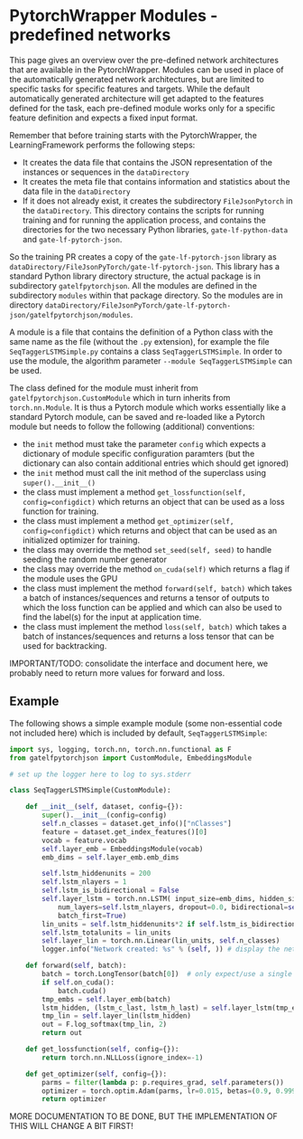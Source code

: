 # PytorchWrapper Modules - predefined networks

This page gives an overview over the pre-defined network architectures that
are available in the PytorchWrapper. Modules can be used in place of the automatically 
generated network architectures, but are limited to specific tasks for specific features and targets. 
While the default automatically generated architecture will get adapted to the features defined for
the task, each pre-defined module works only for a specific feature definition and expects a 
fixed input format. 

Remember that before training starts with the PytorchWrapper, the LearningFramework performs the following steps:
* It creates the data file that contains the JSON representation of the instances or sequences in the `dataDirectory`
* It creates the meta file that contains information and statistics about the data file in the `dataDirectory`
* If it does not already exist, it creates the subdirectory `FileJsonPytorch` in the `dataDirectory`. This directory 
  contains the scripts for running training and for running the application process, and contains the directories for
  the two necessary Python libraries, `gate-lf-python-data` and `gate-lf-pytorch-json`.

So the training PR creates a copy of the `gate-lf-pytorch-json` library as `dataDirectory/FileJsonPyTorch/gate-lf-pytorch-json`. This library has a standard Python library directory structure, the actual package is in subdirectory `gatelfpytorchjson`. All the modules are defined in the subdirectory `modules` within that package directory.
So the modules are in directory `dataDirectory/FileJsonPyTorch/gate-lf-pytorch-json/gatelfpytorchjson/modules`.

A module is a file that contains the definition of a Python class with the same name as the file (without the `.py` extension), for example the file `SeqTaggerLSTMSimple.py` contains a class `SeqTaggerLSTMSimple`. In order to use the module, the algorithm parameter `--module SeqTaggerLSTMSimple` can be used. 

The class defined for the module must inherit from `gatelfpytorchjson.CustomModule` which in turn inherits from 
`torch.nn.Module`. It is thus a Pytorch module which works essentially like a standard Pytorch module, can be saved
and re-loaded like a Pytorch module but needs to follow the following (additional) conventions:
* the `init` method must take the parameter `config` which expects a dictionary of module specific configuration paramters (but the dictionary can also contain additional entries which should get ignored)
* the `init` method must call the init method of the superclass using `super().__init__()`
* the class must implement a method `get_lossfunction(self, config=configdict)` which returns an object that
  can be used as a loss function for training.
* the class must implement a method `get_optimizer(self, config=configdict)` which returns and object that can be 
  used as an initialized optimizer for training.
* the class may override the method `set_seed(self, seed)` to handle seeding the random number generator
* the class may override the method `on_cuda(self)` which returns a flag if the module uses the GPU
* the class must implement the method `forward(self, batch)` which takes a batch of instances/sequences and returns
  a tensor of outputs to which the loss function can be applied and which can also be used to find the label(s) for
  the input at application time.
* the class must implement the method `loss(self, batch)` which takes a batch of instances/sequences and returns 
  a loss tensor that can be used for backtracking.

IMPORTANT/TODO: consolidate the interface and document here, we probably need to return more values for forward and loss.

## Example 

The following shows a simple example module (some non-essential code not included here)  which is included by default, `SeqTaggerLSTMSimple`:

```python
import sys, logging, torch.nn, torch.nn.functional as F
from gatelfpytorchjson import CustomModule, EmbeddingsModule

# set up the logger here to log to sys.stderr

class SeqTaggerLSTMSimple(CustomModule):

    def __init__(self, dataset, config={}):
        super().__init__(config=config)
        self.n_classes = dataset.get_info()["nClasses"]
        feature = dataset.get_index_features()[0]
        vocab = feature.vocab
        self.layer_emb = EmbeddingsModule(vocab)
        emb_dims = self.layer_emb.emb_dims

        self.lstm_hiddenunits = 200
        self.lstm_nlayers = 1
        self.lstm_is_bidirectional = False
        self.layer_lstm = torch.nn.LSTM( input_size=emb_dims, hidden_size=self.lstm_hiddenunits,
            num_layers=self.lstm_nlayers, dropout=0.0, bidirectional=self.lstm_is_bidirectional,
            batch_first=True)
        lin_units = self.lstm_hiddenunits*2 if self.lstm_is_bidirectional else self.lstm_hiddenunits
        self.lstm_totalunits = lin_units
        self.layer_lin = torch.nn.Linear(lin_units, self.n_classes)
        logger.info("Network created: %s" % (self, )) # display the network 

    def forward(self, batch):
        batch = torch.LongTensor(batch[0])  # only expect/use a single feature
        if self.on_cuda():
            batch.cuda()
        tmp_embs = self.layer_emb(batch)
        lstm_hidden, (lstm_c_last, lstm_h_last) = self.layer_lstm(tmp_embs)
        tmp_lin = self.layer_lin(lstm_hidden)
        out = F.log_softmax(tmp_lin, 2)
        return out

    def get_lossfunction(self, config={}):
        return torch.nn.NLLLoss(ignore_index=-1)

    def get_optimizer(self, config={}):
        parms = filter(lambda p: p.requires_grad, self.parameters())
        optimizer = torch.optim.Adam(parms, lr=0.015, betas=(0.9, 0.999), eps=1e-08, weight_decay=0)
        return optimizer
```

MORE DOCUMENTATION TO BE DONE, BUT THE IMPLEMENTATION OF THIS WILL CHANGE A BIT FIRST!

